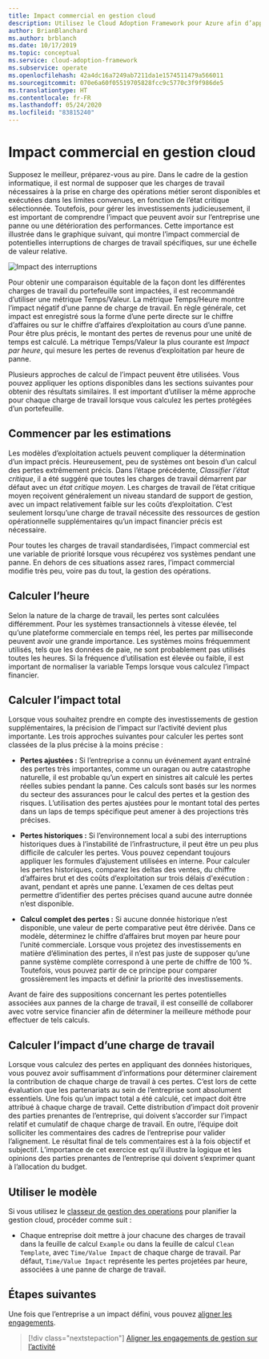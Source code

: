 ```yaml
---
title: Impact commercial en gestion cloud
description: Utilisez le Cloud Adoption Framework pour Azure afin d’apprendre à déterminer et comprendre l’impact potentiel des pannes ou de la détérioration des performances sur votre entreprise.
author: BrianBlanchard
ms.author: brblanch
ms.date: 10/17/2019
ms.topic: conceptual
ms.service: cloud-adoption-framework
ms.subservice: operate
ms.openlocfilehash: 42a4dc16a7249ab7211da1e1574511479a566011
ms.sourcegitcommit: 070e6a60f05519705828fcc9c5770c3f9f986de5
ms.translationtype: HT
ms.contentlocale: fr-FR
ms.lasthandoff: 05/24/2020
ms.locfileid: "83815240"
---
```

# <a name="business-impact-in-cloud-management"></a>Impact commercial en gestion cloud

Supposez le meilleur, préparez-vous au pire. Dans le cadre de la gestion informatique, il est normal de supposer que les charges de travail nécessaires à la prise en charge des opérations métier seront disponibles et exécutées dans les limites convenues, en fonction de l’état critique sélectionnée. Toutefois, pour gérer les investissements judicieusement, il est important de comprendre l’impact que peuvent avoir sur l’entreprise une panne ou une détérioration des performances. Cette importance est illustrée dans le graphique suivant, qui montre l’impact commercial de potentielles interruptions de charges de travail spécifiques, sur une échelle de valeur relative.

![Impact des interruptions](../../_images/manage/time-value-impact.png)

Pour obtenir une comparaison équitable de la façon dont les différentes charges de travail du portefeuille sont impactées, il est recommandé d’utiliser une métrique Temps/Valeur. La métrique Temps/Heure montre l’impact négatif d’une panne de charge de travail. En règle générale, cet impact est enregistré sous la forme d’une perte directe sur le chiffre d’affaires ou sur le chiffre d’affaires d’exploitation au cours d’une panne. Pour être plus précis, le montant des pertes de revenus pour une unité de temps est calculé. La métrique Temps/Valeur la plus courante est _Impact par heure_, qui mesure les pertes de revenus d’exploitation par heure de panne.

Plusieurs approches de calcul de l’impact peuvent être utilisées. Vous pouvez appliquer les options disponibles dans les sections suivantes pour obtenir des résultats similaires. Il est important d’utiliser la même approche pour chaque charge de travail lorsque vous calculez les pertes protégées d’un portefeuille.

## <a name="start-with-estimates"></a>Commencer par les estimations

Les modèles d’exploitation actuels peuvent compliquer la détermination d’un impact précis. Heureusement, peu de systèmes ont besoin d’un calcul des pertes extrêmement précis. Dans l’étape précédente, _Classifier l’état critique_, il a été suggéré que toutes les charges de travail démarrent par défaut avec un _état critique moyen_. Les charges de travail de l’état critique moyen reçoivent généralement un niveau standard de support de gestion, avec un impact relativement faible sur les coûts d’exploitation. C’est seulement lorsqu’une charge de travail nécessite des ressources de gestion opérationnelle supplémentaires qu’un impact financier précis est nécessaire.

Pour toutes les charges de travail standardisées, l’impact commercial est une variable de priorité lorsque vous récupérez vos systèmes pendant une panne. En dehors de ces situations assez rares, l’impact commercial modifie très peu, voire pas du tout, la gestion des opérations.

## <a name="calculate-time"></a>Calculer l’heure

Selon la nature de la charge de travail, les pertes sont calculées différemment. Pour les systèmes transactionnels à vitesse élevée, tel qu’une plateforme commerciale en temps réel, les pertes par milliseconde peuvent avoir une grande importance. Les systèmes moins fréquemment utilisés, tels que les données de paie, ne sont probablement pas utilisés toutes les heures. Si la fréquence d’utilisation est élevée ou faible, il est important de normaliser la variable Temps lorsque vous calculez l’impact financier.

## <a name="calculate-total-impact"></a>Calculer l’impact total

Lorsque vous souhaitez prendre en compte des investissements de gestion supplémentaires, la précision de l’impact sur l’activité devient plus importante. Les trois approches suivantes pour calculer les pertes sont classées de la plus précise à la moins précise :

- **Pertes ajustées :** Si l’entreprise a connu un événement ayant entraîné des pertes très importantes, comme un ouragan ou autre catastrophe naturelle, il est probable qu’un expert en sinistres ait calculé les pertes réelles subies pendant la panne. Ces calculs sont basés sur les normes du secteur des assurances pour le calcul des pertes et la gestion des risques. L’utilisation des pertes ajustées pour le montant total des pertes dans un laps de temps spécifique peut amener à des projections très précises.

- **Pertes historiques :** Si l’environnement local a subi des interruptions historiques dues à l’instabilité de l’infrastructure, il peut être un peu plus difficile de calculer les pertes. Vous pouvez cependant toujours appliquer les formules d’ajustement utilisées en interne. Pour calculer les pertes historiques, comparez les deltas des ventes, du chiffre d’affaires brut et des coûts d’exploitation sur trois délais d'exécution : avant, pendant et après une panne. L’examen de ces deltas peut permettre d’identifier des pertes précises quand aucune autre donnée n’est disponible.

- **Calcul complet des pertes :** Si aucune donnée historique n’est disponible, une valeur de perte comparative peut être dérivée. Dans ce modèle, déterminez le chiffre d’affaires brut moyen par heure pour l’unité commerciale. Lorsque vous projetez des investissements en matière d’élimination des pertes, il n’est pas juste de supposer qu’une panne système complète correspond à une perte de chiffre de 100 %. Toutefois, vous pouvez partir de ce principe pour comparer grossièrement les impacts et définir la priorité des investissements.

Avant de faire des suppositions concernant les pertes potentielles associées aux pannes de la charge de travail, il est conseillé de collaborer avec votre service financier afin de déterminer la meilleure méthode pour effectuer de tels calculs.

## <a name="calculate-workload-impact"></a>Calculer l’impact d’une charge de travail

Lorsque vous calculez des pertes en appliquant des données historiques, vous pouvez avoir suffisamment d’informations pour déterminer clairement la contribution de chaque charge de travail à ces pertes. C’est lors de cette évaluation que les partenariats au sein de l’entreprise sont absolument essentiels. Une fois qu’un impact total a été calculé, cet impact doit être attribué à chaque charge de travail. Cette distribution d’impact doit provenir des parties prenantes de l’entreprise, qui doivent s’accorder sur l’impact relatif et cumulatif de chaque charge de travail. En outre, l’équipe doit solliciter les commentaires des cadres de l’entreprise pour valider l’alignement. Le résultat final de tels commentaires est à la fois objectif et subjectif. L’importance de cet exercice est qu’il illustre la logique et les opinions des parties prenantes de l’entreprise qui doivent s’exprimer quant à l’allocation du budget.

## <a name="use-the-template"></a>Utiliser le modèle

Si vous utilisez le [classeur de gestion des operations](https://raw.githubusercontent.com/Microsoft/CloudAdoptionFramework/master/manage/opsmanagementworkbook.xlsx) pour planifier la gestion cloud, procéder comme suit :

- Chaque entreprise doit mettre à jour chacune des charges de travail dans la feuille de calcul `Example` ou dans la feuille de calcul `Clean Template`, avec `Time/Value Impact` de chaque charge de travail. Par défaut, `Time/Value Impact` représente les pertes projetées par heure, associées à une panne de charge de travail.

## <a name="next-steps"></a>Étapes suivantes

Une fois que l’entreprise a un impact défini, vous pouvez [aligner les engagements](./commitment.md).

> [!div class="nextstepaction"]
> [Aligner les engagements de gestion sur l’activité](./commitment.md)
